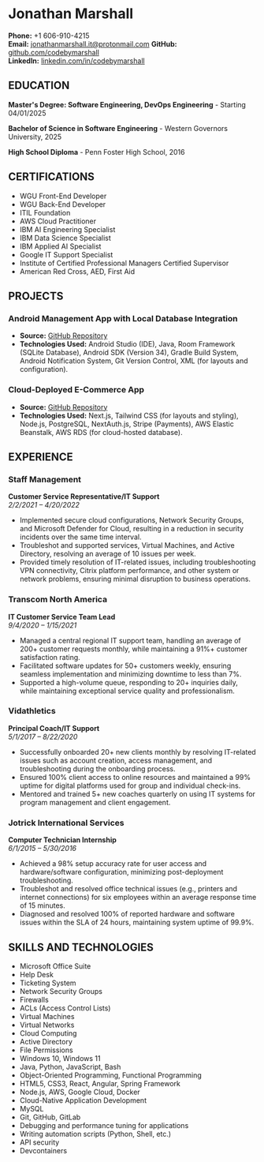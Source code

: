 # Jonathan Marshall

**Phone:** +1 606-910-4215  
**Email:** [jonathanmarshall.it@protonmail.com](mailto:jonathanmarshall.it@protonmail.com)
**GitHub:** [github.com/codebymarshall](https://github.com/codebymarshall)  
**LinkedIn:** [linkedin.com/in/codebymarshall](https://linkedin.com/in/codebymarshall)  

## EDUCATION

**Master's Degree: Software Engineering, DevOps Engineering**    - Starting 04/01/2025

**Bachelor of Science in Software Engineering**                   - Western Governors University, 2025  

**High School Diploma**                                                   - Penn Foster High School, 2016  

## CERTIFICATIONS

- WGU Front-End Developer
- WGU Back-End Developer
- ITIL Foundation
- AWS Cloud Practitioner
- IBM AI Engineering Specialist
- IBM Data Science Specialist
- IBM Applied AI Specialist
- Google IT Support Specialist
- Institute of Certified Professional Managers Certified Supervisor
- American Red Cross, AED, First Aid

## PROJECTS

### Android Management App with Local Database Integration

- **Source:** [GitHub Repository](https://github.com/codebymarshall/mobile-app)  
- **Technologies Used:** Android Studio (IDE), Java, Room Framework (SQLite Database), Android SDK (Version 34), Gradle Build System, Android Notification System, Git Version Control, XML (for layouts and configuration).

### Cloud-Deployed E-Commerce App

- **Source:** [GitHub Repository](https://github.com/codebymarshall/eccomerce-store)  
- **Technologies Used:** Next.js, Tailwind CSS (for layouts and styling), Node.js, PostgreSQL, NextAuth.js, Stripe (Payments), AWS Elastic Beanstalk, AWS RDS (for cloud-hosted database).

## EXPERIENCE

### Staff Management  

**Customer Service Representative/IT Support**  
*2/2/2021 – 4/20/2022*  

- Implemented secure cloud configurations, Network Security Groups, and Microsoft Defender for Cloud, resulting in a reduction in security incidents over the same time interval.
- Troubleshot and supported services, Virtual Machines, and Active Directory, resolving an average of 10 issues per week.
- Provided timely resolution of IT-related issues, including troubleshooting VPN connectivity, Citrix platform performance, and other system or network problems, ensuring minimal disruption to business operations.

### Transcom North America  

**IT Customer Service Team Lead**  
*9/4/2020 – 1/15/2021*  

- Managed a central regional IT support team, handling an average of 200+ customer requests monthly, while maintaining a 91%+ customer satisfaction rating.
- Facilitated software updates for 50+ customers weekly, ensuring seamless implementation and minimizing downtime to less than 7%.
- Supported a high-volume queue, responding to 20+ inquiries daily, while maintaining exceptional service quality and professionalism.

### Vidathletics  

**Principal Coach/IT Support**  
*5/1/2017 – 8/22/2020*  

- Successfully onboarded 20+ new clients monthly by resolving IT-related issues such as account creation, access management, and troubleshooting during the onboarding process.
- Ensured 100% client access to online resources and maintained a 99% uptime for digital platforms used for group and individual check-ins.
- Mentored and trained 5+ new coaches quarterly on using IT systems for program management and client engagement.

### Jotrick International Services  

**Computer Technician Internship**  
*6/1/2015 – 5/30/2016*  

- Achieved a 98% setup accuracy rate for user access and hardware/software configuration, minimizing post-deployment troubleshooting.
- Troubleshot and resolved office technical issues (e.g., printers and internet connections) for six employees within an average response time of 15 minutes.
- Diagnosed and resolved 100% of reported hardware and software issues within the SLA of 24 hours, maintaining system uptime of 99.9%.

## SKILLS AND TECHNOLOGIES

- Microsoft Office Suite
- Help Desk
- Ticketing System
- Network Security Groups
- Firewalls
- ACLs (Access Control Lists)
- Virtual Machines
- Virtual Networks
- Cloud Computing
- Active Directory
- File Permissions
- Windows 10, Windows 11
- Java, Python, JavaScript, Bash
- Object-Oriented Programming, Functional Programming
- HTML5, CSS3, React, Angular, Spring Framework
- Node.js, AWS, Google Cloud, Docker
- Cloud-Native Application Development
- MySQL
- Git, GitHub, GitLab
- Debugging and performance tuning for applications
- Writing automation scripts (Python, Shell, etc.)
- API security
- Devcontainers
